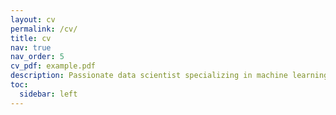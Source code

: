```yaml
---
layout: cv
permalink: /cv/
title: cv
nav: true
nav_order: 5
cv_pdf: example.pdf
description: Passionate data scientist specializing in machine learning and big data analytics, seeking to leverage a robust analytical background and business acumen to drive data-driven decision-making in the tech industry.
toc:
  sidebar: left
---
```

